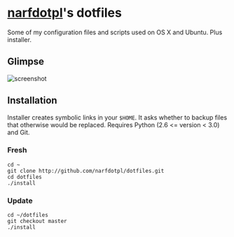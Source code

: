[narfdotpl][]'s dotfiles
========================

Some of my configuration files and scripts used on OS X and Ubuntu.
Plus installer.

  [narfdotpl]: http://narf.pl/


Glimpse
-------

![screenshot](http://dl.dropbox.com/u/2618196/dotfiles.png)


Installation
------------

Installer creates symbolic links in your `$HOME`.  It asks whether
to backup files that otherwise would be replaced.  Requires Python
(2.6 <= version < 3.0) and Git.


### Fresh

    cd ~
    git clone http://github.com/narfdotpl/dotfiles.git
    cd dotfiles
    ./install


### Update

    cd ~/dotfiles
    git checkout master
    ./install
